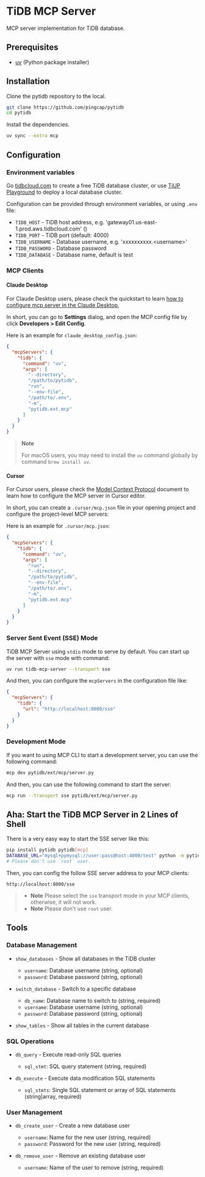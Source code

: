 # TiDB MCP Server

MCP server implementation for TiDB database.

## Prerequisites

- [uv](https://docs.astral.sh/uv/getting-started/installation/) (Python package installer)

## Installation

Clone the pytidb repository to the local.

```bash
git clone https://github.com/pingcap/pytidb
cd pytidb
```

Install the dependencies.

```bash
uv sync --extra mcp
```

## Configuration

### Environment variables

Go [tidbcloud.com](https://tidbcloud.com) to create a free TiDB database cluster, or use [TiUP Playground](https://docs.pingcap.com/tidb/stable/quick-start-with-tidb/#deploy-a-local-test-cluster) to deploy a local database cluster.

Configuration can be provided through environment variables, or using `.env` file:

- `TIDB_HOST` - TiDB host address, e.g. 'gateway01.us-east-1.prod.aws.tidbcloud.com' ()
- `TIDB_PORT` - TiDB port (default: 4000)
- `TIDB_USERNAME` - Database username, e.g.  'xxxxxxxxxx.\<username\>'
- `TIDB_PASSWORD` - Database password
- `TIDB_DATABASE` - Database name, default is test

### MCP Clients 

#### Claude Desktop

For Claude Desktop users, please check the quickstart to learn [how to configure mcp server in the Claude Desktop](https://modelcontextprotocol.io/quickstart/user),

In short, you can go to **Settings** dialog, and open the MCP config file by click **Developers > Edit Config**.

Here is an example for `claude_desktop_config.json`:

```json
{
  "mcpServers": {
    "tidb": {
      "command": "uv",
      "args": [
        "--directory",
        "/path/to/pytidb",
        "run",
        "--env-file",
        "/path/to/.env",
        "-m",
        "pytidb.ext.mcp"
      ]
    }
  }
}
```

> **Note**
>
> For macOS users, you may need to install the `uv` command globally by command `brew install uv`.

#### Cursor

For Cursor users, please check the [Model Context Protocol](https://docs.cursor.com/context/model-context-protocol#configuring-mcp-servers) document to learn how to configure the MCP server in Cursor editor.

In short, you can create a `.cursor/mcp.json` file in your opening project and configure the project-level MCP servers:

Here is an example for `.cursor/mcp.json`:

```json
{
  "mcpServers": {
    "tidb": {
      "command": "uv",
      "args": [
        "run",
        "--directory",
        "/path/to/pytidb",
        "--env-file",
        "/path/to/.env",
        "-m",
        "pytidb.ext.mcp"
      ]
    }
  }
}
```

### Server Sent Event (SSE) Mode

TiDB MCP Server using `stdio` mode to serve by default. You can start up the server with `sse` mode with command:

```bash
uv run tidb-mcp-server --transport sse
```

And then, you can configure the `mcpServers` in the configuration file like:

```json
{
  "mcpServers": {
    "tidb": {
      "url": "http://localhost:8000/sse"
    }
  }
}
```

### Development Mode

If you want to using MCP CLI to start a development server, you can use the following command:

```bash
mcp dev pytidb/ext/mcp/server.py
```

And then, you can use the following command to start the server:

```bash
mcp run --transport sse pytidb/ext/mcp/server.py
```


## Aha: Start the TiDB MCP Server in 2 Lines of Shell

There is a very easy way to start the SSE server like this:

```bash
pip install pytidb pytidb[mcp]
DATABASE_URL="mysql+pymysql://user:pass@host:4000/test" python -m pytidb.ext.mcp --transport=sse
# Please don't use `root` user.
```

Then, you can config the follow SSE server address to your MCP clients:

```text
http://localhost:8000/sse
```
> * **Note** Please select the `sse` transport mode in your MCP clients, otherwise, it will not work.
> * **Note** Please don't use `root` user.

## Tools

### Database Management

- `show_databases` - Show all databases in the TiDB cluster
  - `username`: Database username (string, optional)
  - `password`: Database password (string, optional)

- `switch_database` - Switch to a specific database
  - `db_name`: Database name to switch to (string, required)
  - `username`: Database username (string, optional)
  - `password`: Database password (string, optional)

- `show_tables` - Show all tables in the current database

### SQL Operations

- `db_query` - Execute read-only SQL queries
  - `sql_stmt`: SQL query statement (string, required)

- `db_execute` - Execute data modification SQL statements
  - `sql_stmts`: Single SQL statement or array of SQL statements (string|array, required)

### User Management

- `db_create_user` - Create a new database user
  - `username`: Name for the new user (string, required)
  - `password`: Password for the new user (string, required)

- `db_remove_user` - Remove an existing database user
  - `username`: Name of the user to remove (string, required)
